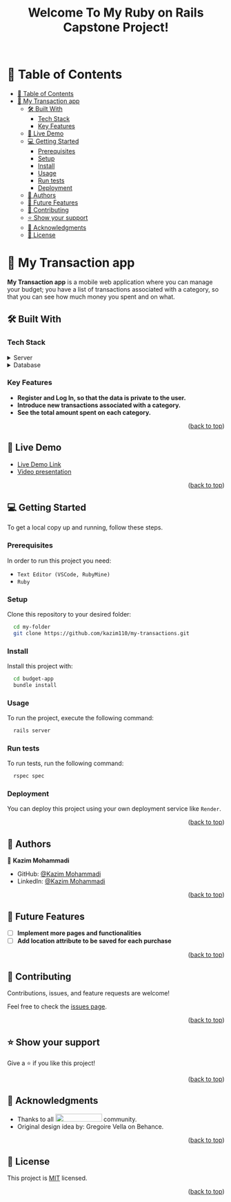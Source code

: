 <a name="readme-top"></a>
<div align="center">
 <h1><b> Welcome To My Ruby on Rails Capstone Project! </b></h1>
</div>  

<br/>

<!-- TABLE OF CONTENTS -->

# 📗 Table of Contents

- [📗 Table of Contents](#-table-of-contents)
- [📖 My Transaction app ](#-budget-app-)
  - [🛠 Built With ](#-built-with-)
    - [Tech Stack ](#tech-stack-)
    - [Key Features ](#key-features-)
  - [🚀 Live Demo ](#-live-demo-)
  - [💻 Getting Started ](#-getting-started-)
    - [Prerequisites](#prerequisites)
    - [Setup](#setup)
    - [Install](#install)
    - [Usage](#usage)
    - [Run tests](#run-tests)
    - [Deployment](#deployment)
  - [👥 Authors ](#-authors-)
  - [🔭 Future Features ](#-future-features-)
  - [🤝 Contributing ](#-contributing-)
  - [⭐️ Show your support ](#️-show-your-support-)
  - [🙏 Acknowledgments ](#-acknowledgments-)
  - [📝 License ](#-license-)

<!-- PROJECT DESCRIPTION -->

# 📖 My Transaction app <a name="about-project"></a>

**My Transaction app** is a mobile web application where you can manage your budget; you have a list of transactions associated with a category, so that you can see how much money you spent and on what.

## 🛠 Built With <a name="built-with"></a>

### Tech Stack <a name="tech-stack"></a>

<details>
  <summary>Server</summary>
  <ul>
    <li><a href="https://rubyonrails.org/">Ruby on Rails</a></li>
  </ul>
</details>

<details>
<summary>Database</summary>
  <ul>
    <li><a href="https://www.postgresql.org/">PostgreSQL</a></li>
  </ul>
</details>

<!-- Features -->

### Key Features <a name="key-features"></a>

- **Register and Log In, so that the data is private to the user.**
- **Introduce new transactions associated with a category.**
- **See the total amount spent on each category.**

<p align="right">(<a href="#readme-top">back to top</a>)</p>

<!-- LIVE DEMO -->

## 🚀 Live Demo <a name="live-demo"></a>

- [Live Demo Link](https://my-transactions.onrender.com)
- [Video presentation](https://www.loom.com/share/cb6818aee570473e8e4a95225abded1e?sid=961b3833-e140-43d8-811f-2dbb9e5bd295)

<p align="right">(<a href="#readme-top">back to top</a>)</p>

<!-- GETTING STARTED -->

## 💻 Getting Started <a name="getting-started"></a>

To get a local copy up and running, follow these steps.

### Prerequisites

In order to run this project you need:

- `Text Editor (VSCode, RubyMine)`
- `Ruby`

### Setup

Clone this repository to your desired folder:

```sh
  cd my-folder
  git clone https://github.com/kazim110/my-transactions.git
```

### Install

Install this project with:

```sh
  cd budget-app
  bundle install
```

### Usage

To run the project, execute the following command:

```sh
  rails server
```

### Run tests

To run tests, run the following command:

```sh
  rspec spec
```

### Deployment

You can deploy this project using your own deployment service like `Render`.

<p align="right">(<a href="#readme-top">back to top</a>)</p>

<!-- AUTHORS -->

## 👥 Authors <a name="authors"></a>

👤 **Kazim Mohammadi**

- GitHub: [@Kazim Mohammadi](https://github.com/kazim110)
- LinkedIn: [@Kazim Mohammadi](linkedin.com/in/kazim-mohammadi/)

<p align="right">(<a href="#readme-top">back to top</a>)</p>

<!-- FUTURE FEATURES -->
## 🔭 Future Features <a name="future-features"></a>

- [ ] **Implement more pages and functionalities**
- [ ] **Add location attribute to be saved for each purchase**

<p align="right">(<a href="#readme-top">back to top</a>)</p>

<!-- CONTRIBUTING -->

## 🤝 Contributing <a name="contributing"></a>

Contributions, issues, and feature requests are welcome!

Feel free to check the [issues page](../../issues/).

<p align="right">(<a href="#readme-top">back to top</a>)</p>

<!-- SUPPORT -->

## ⭐️ Show your support <a name="support"></a>

Give a ⭐️ if you like this project!

<p align="right">(<a href="#readme-top">back to top</a>)</p>

<!-- ACKNOWLEDGEMENTS -->

## 🙏 Acknowledgments <a name="acknowledgements"></a>

- Thanks to all <img src="https://assets-global.website-files.com/5dbb30f00775d4c32191a4df/61b33c641028e40f097ca160_microverse-nav-logo-170.png" width="108" height="18"> community.
- Original design idea by: Gregoire Vella on Behance.

<p align="right">(<a href="#readme-top">back to top</a>)</p>

<!-- LICENSE -->

## 📝 License <a name="license"></a>

This project is [MIT](./LICENSE) licensed.

<p align="right">(<a href="#readme-top">back to top</a>)</p>

